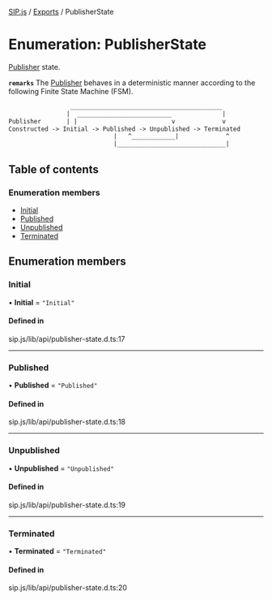 [SIP.js](../README.md) / [Exports](../modules.md) / PublisherState

# Enumeration: PublisherState

[Publisher](../classes/Publisher.md) state.

**`remarks`**
The [Publisher](../classes/Publisher.md) behaves in a deterministic manner according to the following
Finite State Machine (FSM).
```txt
                 __________________________________________
                |  __________________________              |
Publisher       | |                          v             v
Constructed -> Initial -> Published -> Unpublished -> Terminated
                             |   ^____________|             ^
                             |______________________________|
```

## Table of contents

### Enumeration members

- [Initial](PublisherState.md#initial)
- [Published](PublisherState.md#published)
- [Unpublished](PublisherState.md#unpublished)
- [Terminated](PublisherState.md#terminated)

## Enumeration members

### Initial

• **Initial** = `"Initial"`

#### Defined in

sip.js/lib/api/publisher-state.d.ts:17

___

### Published

• **Published** = `"Published"`

#### Defined in

sip.js/lib/api/publisher-state.d.ts:18

___

### Unpublished

• **Unpublished** = `"Unpublished"`

#### Defined in

sip.js/lib/api/publisher-state.d.ts:19

___

### Terminated

• **Terminated** = `"Terminated"`

#### Defined in

sip.js/lib/api/publisher-state.d.ts:20
